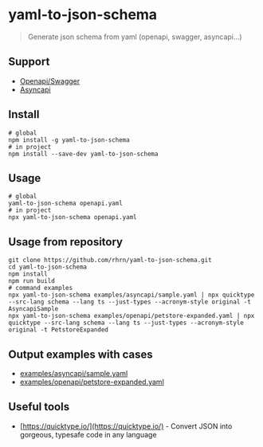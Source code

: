# yaml-to-json-schema 
> Generate json schema from yaml (openapi, swagger, asyncapi...)

## Support
  - [Openapi/Swagger](https://swagger.io/docs/specification/about/)
  - [Asyncapi](https://www.asyncapi.com/)

## Install
```
# global
npm install -g yaml-to-json-schema
# in project
npm install --save-dev yaml-to-json-schema
```

## Usage
```
# global
yaml-to-json-schema openapi.yaml
# in project
npx yaml-to-json-schema openapi.yaml
```

## Usage from repository
```
git clone https://github.com/rhrn/yaml-to-json-schema.git
cd yaml-to-json-schema
npm install
npm run build
# command examples
npx yaml-to-json-schema examples/asyncapi/sample.yaml | npx quicktype --src-lang schema --lang ts --just-types --acronym-style original -t AsyncapiSample
npx yaml-to-json-schema examples/openapi/petstore-expanded.yaml | npx quicktype --src-lang schema --lang ts --just-types --acronym-style original -t PetstoreExpanded
```

## Output examples with cases
- [examples/asyncapi/sample.yaml](https://github.com/rhrn/yaml-to-json-schema/tree/master/examples/asyncapi)
- [examples/openapi/petstore-expanded.yaml](https://github.com/rhrn/yaml-to-json-schema/tree/master/examples/openapi)

## Useful tools
- [https://quicktype.io/](https://quicktype.io/) - Convert JSON into gorgeous, typesafe code in any language

